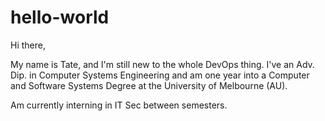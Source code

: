 # hello-world

Hi there,

My name is Tate, and I'm still new to the whole DevOps thing.
I've an Adv. Dip. in Computer Systems Engineering and am one year into a Computer and Software Systems Degree at the University of Melbourne (AU).

Am currently interning in IT Sec between semesters.

